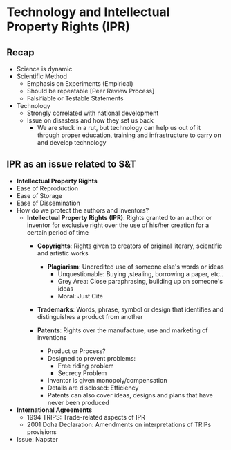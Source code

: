 # Technology and Intellectual Property Rights (IPR)

## Recap
* Science is dynamic
* Scientific Method
  * Emphasis on Experiments (Empirical)
  * Should be repeatable [Peer Review Process]
  * Falsifiable or Testable Statements
* Technology
  * Strongly correlated with national development
  * Issue on disasters and how they set us back
    * We are stuck in a rut, but technology can help us out of it through proper education, training and infrastructure to carry on and develop technology

## IPR as an issue related to S&T
* **Intellectual Property Rights**
* Ease of Reproduction
* Ease of Storage
* Ease of Dissemination
* How do we protect the authors and inventors?
  * **Intellectual Property Rights (IPR)**: Rights granted to an author or inventor for exclusive right over the use of his/her creation for a certain period of time
    * **Copyrights**: Rights given to creators of original literary, scientific and artistic works
      * **Plagiarism**: Uncredited use of someone else's words or ideas
        * Unquestionable: Buying ,stealing, borrowing a paper, etc..
        * Grey Area: Close paraphrasing, building up on someone's ideas
        * Moral: Just Cite

    * **Trademarks**: Words, phrase, symbol or design that identifies and distinguishes a product from another
    * **Patents**: Rights over the manufacture, use and marketing of inventions
      * Product or Process?
      * Designed to prevent problems:
        * Free riding problem
        * Secrecy Problem
      * Inventor is given monopoly/compensation
      * Details are disclosed: Efficiency
      * Patents can also cover ideas, designs and plans that have never been produced
* **International Agreements**
  * 1994 TRIPS: Trade-related aspects of IPR
  * 2001 Doha Declaration: Amendments on interpretations of TRIPs provisions
* Issue: Napster
